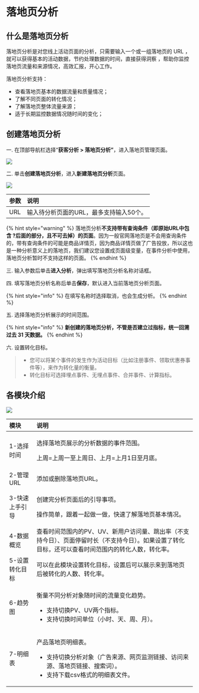 # 落地页分析

## 什么是落地页分析 <a id="id-&#x843D;&#x5730;&#x9875;&#x5206;&#x6790;&#x5E2E;&#x52A9;&#x6587;&#x6863;-&#x4E00;&#x3001;&#x4ECB;&#x7ECD;"></a>

落地页分析是对您线上活动页面的分析，只需要输入一个或一组落地页的 URL ，就可以获得基本的活动数据，节约处理数据的时间，直接获得洞察 ，帮助你监控落地页流量和来源情况，高效汇报，开心工作。

落地页分析支持：

* 查看落地页基本的数据流量和质量情况；
* 了解不同页面的转化情况；
* 了解落地页整体流量来源；
* 适于长期监控数据情况随时间的变化；

## 创建落地页分析

一. 在顶部导航栏选择“**获客分析 &gt; 落地页分析”**，进入落地页管理页面。

![](https://github.com/growingio/growingio-docs-v3/tree/d520f4a494f6c0635c83422f55c665597e79ee96/.gitbook/assets/image%20%2888%29.png)

二. 单击**创建落地页分析**，进入**新建落地页分析**页面。

![](https://github.com/growingio/growingio-docs-v3/tree/d520f4a494f6c0635c83422f55c665597e79ee96/.gitbook/assets/image%20%28166%29.png)

| 参数 | 说明 |
| :--- | :--- |
| URL | 输入待分析页面的URL，最多支持输入50个。 |

{% hint style="warning" %}
落地页分析**不支持带有查询条件（即原始URL中包含 ?后面的部分，且不可去掉）的页面**。因为一般官网落地页是不会用查询条件的，带有查询条件的可能是商品详情页，因为商品详情页做了广告投放，所以这也是一种分析意义上的落地页，我们建议您设置成页面级变量，在事件分析中使用，落地页分析暂时不支持这样的页面。
{% endhint %}

三. 输入参数后单击**进入分析**，弹出填写落地页分析名称对话框。

四. 填写落地页分析名称后单击**保存**，默认进入当前落地页分析页面。

{% hint style="info" %}
在填写名称时选择取消，也会生成分析。
{% endhint %}

五. 选择落地页分析展示的时间范围。

{% hint style="info" %}
**新创建的落地页分析，不管是否建立过指标，统一回溯过去 31 天数据。**
{% endhint %}

六. 设置转化目标。

> * 您可以将某个事件的发生作为活动目标（比如注册事件、领取优惠券事件等），来作为转化量的衡量。
> * 转化目标可选择埋点事件、无埋点事件、合并事件、计算指标。

## 各模块介绍

![](https://github.com/growingio/growingio-docs-v3/tree/d520f4a494f6c0635c83422f55c665597e79ee96/.gitbook/assets/image%20%28171%29.png)

<table>
  <thead>
    <tr>
      <th style="text-align:left">&#x6A21;&#x5757;</th>
      <th style="text-align:left">&#x8BF4;&#x660E;</th>
    </tr>
  </thead>
  <tbody>
    <tr>
      <td style="text-align:left">1-&#x9009;&#x62E9;&#x65F6;&#x95F4;</td>
      <td style="text-align:left">
        <p>&#x9009;&#x62E9;&#x843D;&#x5730;&#x9875;&#x5C55;&#x793A;&#x7684;&#x5206;&#x6790;&#x6570;&#x636E;&#x7684;&#x4E8B;&#x4EF6;&#x8303;&#x56F4;&#x3002;</p>
        <p>&#x4E0A;&#x5468;=&#x4E0A;&#x5468;&#x4E00;&#x81F3;&#x4E0A;&#x5468;&#x65E5;&#x3001;&#x4E0A;&#x6708;=&#x4E0A;&#x6708;1&#x65E5;&#x81F3;&#x6708;&#x5E95;&#x3002;</p>
      </td>
    </tr>
    <tr>
      <td style="text-align:left">2-&#x7BA1;&#x7406;URL</td>
      <td style="text-align:left">&#x6DFB;&#x52A0;&#x6216;&#x5220;&#x9664;&#x843D;&#x5730;&#x9875;URL&#x3002;</td>
    </tr>
    <tr>
      <td style="text-align:left">3-&#x5FEB;&#x901F;&#x4E0A;&#x624B;&#x5F15;&#x5BFC;</td>
      <td style="text-align:left">
        <p>&#x521B;&#x5EFA;&#x5B8C;&#x5206;&#x6790;&#x9875;&#x9762;&#x540E;&#x7684;&#x5F15;&#x5BFC;&#x4E8B;&#x9879;&#x3002;</p>
        <p>&#x64CD;&#x4F5C;&#x7B80;&#x5355;&#xFF0C;&#x8DDF;&#x7740;&#x4E00;&#x8D77;&#x505A;&#x4E00;&#x505A;&#xFF0C;&#x5FEB;&#x901F;&#x4E86;&#x89E3;&#x843D;&#x5730;&#x9875;&#x57FA;&#x672C;&#x60C5;&#x51B5;&#x3002;</p>
      </td>
    </tr>
    <tr>
      <td style="text-align:left">4-&#x6570;&#x636E;&#x6982;&#x89C8;</td>
      <td style="text-align:left">&#x67E5;&#x770B;&#x65F6;&#x95F4;&#x8303;&#x56F4;&#x5185;&#x7684;PV&#x3001;UV&#x3001;&#x65B0;&#x7528;&#x6237;&#x8BBF;&#x95EE;&#x91CF;&#x3001;&#x8DF3;&#x51FA;&#x7387;&#xFF08;&#x4E0D;&#x652F;&#x6301;&#x4ECA;&#x65E5;&#xFF09;&#x3001;&#x9875;&#x9762;&#x505C;&#x7559;&#x65F6;&#x957F;&#xFF08;&#x4E0D;&#x652F;&#x6301;&#x4ECA;&#x65E5;&#xFF09;&#x3002;&#x5982;&#x679C;&#x8BBE;&#x7F6E;&#x4E86;&#x8F6C;&#x5316;&#x76EE;&#x6807;&#xFF0C;&#x8FD8;&#x53EF;&#x4EE5;&#x67E5;&#x770B;&#x65F6;&#x95F4;&#x8303;&#x56F4;&#x5185;&#x7684;&#x8F6C;&#x5316;&#x4EBA;&#x6570;&#xFF0C;&#x8F6C;&#x5316;&#x7387;&#x3002;</td>
    </tr>
    <tr>
      <td style="text-align:left">5-&#x8BBE;&#x7F6E;&#x8F6C;&#x5316;&#x76EE;&#x6807;</td>
      <td style="text-align:left">&#x53EF;&#x4EE5;&#x5728;&#x6B64;&#x6A21;&#x5757;&#x8BBE;&#x7F6E;&#x8F6C;&#x5316;&#x76EE;&#x6807;&#xFF0C;&#x8BBE;&#x7F6E;&#x540E;&#x53EF;&#x4EE5;&#x5C55;&#x793A;&#x6765;&#x5230;&#x843D;&#x5730;&#x9875;&#x540E;&#x88AB;&#x8F6C;&#x5316;&#x7684;&#x4EBA;&#x6570;&#x3001;&#x8F6C;&#x5316;&#x7387;&#x3002;</td>
    </tr>
    <tr>
      <td style="text-align:left">6-&#x8D8B;&#x52BF;&#x56FE;</td>
      <td style="text-align:left">
        <p>&#x8861;&#x91CF;&#x4E0D;&#x540C;&#x5206;&#x6790;&#x5BF9;&#x8C61;&#x968F;&#x65F6;&#x95F4;&#x7684;&#x6D41;&#x91CF;&#x53D8;&#x5316;&#x8D8B;&#x52BF;&#x3002;</p>
        <ul>
          <li>&#x652F;&#x6301;&#x5207;&#x6362;PV&#x3001;UV&#x4E24;&#x4E2A;&#x6307;&#x6807;&#x3002;</li>
          <li>&#x652F;&#x6301;&#x5207;&#x6362;&#x65F6;&#x95F4;&#x5355;&#x4F4D;&#xFF08;&#x5C0F;&#x65F6;&#x3001;&#x5929;&#x3001;&#x5468;&#x3001;&#x6708;&#xFF09;&#x3002;</li>
        </ul>
      </td>
    </tr>
    <tr>
      <td style="text-align:left">7-&#x660E;&#x7EC6;&#x8868;</td>
      <td style="text-align:left">
        <p>&#x4EA7;&#x54C1;&#x843D;&#x5730;&#x9875;&#x660E;&#x7EC6;&#x8868;&#x3002;</p>
        <ul>
          <li>&#x652F;&#x6301;&#x5207;&#x6362;&#x5206;&#x6790;&#x5BF9;&#x8C61;&#xFF08;&#x5E7F;&#x544A;&#x6765;&#x6E90;&#x3001;&#x7F51;&#x9875;&#x76D1;&#x6D4B;&#x94FE;&#x63A5;&#x3001;&#x8BBF;&#x95EE;&#x6765;&#x6E90;&#x3001;&#x843D;&#x5730;&#x9875;&#x94FE;&#x63A5;&#x3001;&#x641C;&#x7D22;&#x8BCD;&#xFF09;&#x3002;</li>
          <li>&#x652F;&#x6301;&#x4E0B;&#x8F7D;csv&#x683C;&#x5F0F;&#x7684;&#x660E;&#x7EC6;&#x8868;&#x6587;&#x4EF6;&#x3002;</li>
        </ul>
      </td>
    </tr>
  </tbody>
</table>